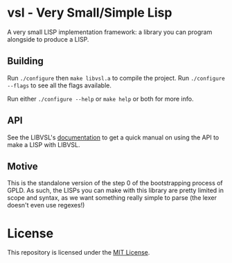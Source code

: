 # vsl - Very Small/Simple Lisp

A very small LISP implementation framework: a library you can program alongside
to produce a LISP.

## Building

Run `./configure` then `make libvsl.a` to compile the project. Run `./configure
--flags` to see all the flags available.

Run either `./configure --help` or `make help` or both for more info.

## API

See the LIBVSL's [documentation](./docs/LIBVSL.org) to get a quick manual on
using the API to make a LISP with LIBVSL.

## Motive

This is the standalone version of the step 0 of the bootstrapping process of
GPLD. As such, the LISPs you can make with this library are pretty limited in
scope and syntax, as we want something really simple to parse (the lexer doesn't
even use regexes!)

# License

This repository is licensed under the [MIT
License](https://opensource.org/licenses/MIT).
